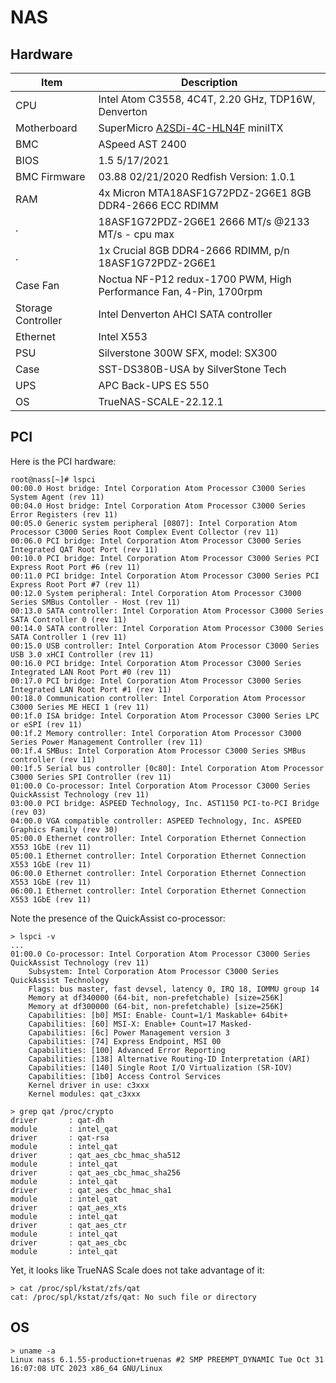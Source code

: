 # NAS

## Hardware

Item|Description
----|----------
CPU|Intel Atom C3558, 4C4T, 2.20 GHz, TDP16W, Denverton
Motherboard|SuperMicro [A2SDi-4C-HLN4F](https://www.supermicro.com/en/products/motherboard/a2sdi-4c-hln4f) miniITX
BMC|ASpeed AST 2400
BIOS|1.5 5/17/2021
BMC Firmware|03.88 02/21/2020 Redfish Version: 1.0.1
RAM|4x Micron MTA18ASF1G72PDZ-2G6E1 8GB DDR4-2666 ECC RDIMM
.|18ASF1G72PDZ-2G6E1  2666 MT/s @2133 MT/s - cpu max
.|1x Crucial 8GB DDR4-2666 RDIMM,  p/n 18ASF1G72PDZ-2G6E1
Case Fan|Noctua NF-P12 redux-1700 PWM, High Performance Fan, 4-Pin, 1700rpm
Storage Controller|Intel Denverton AHCI SATA controller
Ethernet|Intel X553
PSU|Silverstone 300W SFX, model: SX300
Case|SST-DS380B-USA by SilverStone Tech
UPS|APC Back-UPS ES 550
OS|TrueNAS-SCALE-22.12.1

## PCI

Here is the PCI hardware:
```
root@nass[~]# lspci
00:00.0 Host bridge: Intel Corporation Atom Processor C3000 Series System Agent (rev 11)
00:04.0 Host bridge: Intel Corporation Atom Processor C3000 Series Error Registers (rev 11)
00:05.0 Generic system peripheral [0807]: Intel Corporation Atom Processor C3000 Series Root Complex Event Collector (rev 11)
00:06.0 PCI bridge: Intel Corporation Atom Processor C3000 Series Integrated QAT Root Port (rev 11)
00:10.0 PCI bridge: Intel Corporation Atom Processor C3000 Series PCI Express Root Port #6 (rev 11)
00:11.0 PCI bridge: Intel Corporation Atom Processor C3000 Series PCI Express Root Port #7 (rev 11)
00:12.0 System peripheral: Intel Corporation Atom Processor C3000 Series SMBus Contoller - Host (rev 11)
00:13.0 SATA controller: Intel Corporation Atom Processor C3000 Series SATA Controller 0 (rev 11)
00:14.0 SATA controller: Intel Corporation Atom Processor C3000 Series SATA Controller 1 (rev 11)
00:15.0 USB controller: Intel Corporation Atom Processor C3000 Series USB 3.0 xHCI Controller (rev 11)
00:16.0 PCI bridge: Intel Corporation Atom Processor C3000 Series Integrated LAN Root Port #0 (rev 11)
00:17.0 PCI bridge: Intel Corporation Atom Processor C3000 Series Integrated LAN Root Port #1 (rev 11)
00:18.0 Communication controller: Intel Corporation Atom Processor C3000 Series ME HECI 1 (rev 11)
00:1f.0 ISA bridge: Intel Corporation Atom Processor C3000 Series LPC or eSPI (rev 11)
00:1f.2 Memory controller: Intel Corporation Atom Processor C3000 Series Power Management Controller (rev 11)
00:1f.4 SMBus: Intel Corporation Atom Processor C3000 Series SMBus controller (rev 11)
00:1f.5 Serial bus controller [0c80]: Intel Corporation Atom Processor C3000 Series SPI Controller (rev 11)
01:00.0 Co-processor: Intel Corporation Atom Processor C3000 Series QuickAssist Technology (rev 11)
03:00.0 PCI bridge: ASPEED Technology, Inc. AST1150 PCI-to-PCI Bridge (rev 03)
04:00.0 VGA compatible controller: ASPEED Technology, Inc. ASPEED Graphics Family (rev 30)
05:00.0 Ethernet controller: Intel Corporation Ethernet Connection X553 1GbE (rev 11)
05:00.1 Ethernet controller: Intel Corporation Ethernet Connection X553 1GbE (rev 11)
06:00.0 Ethernet controller: Intel Corporation Ethernet Connection X553 1GbE (rev 11)
06:00.1 Ethernet controller: Intel Corporation Ethernet Connection X553 1GbE (rev 11)
```

Note the presence of the QuickAssist co-processor:
```
> lspci -v
...
01:00.0 Co-processor: Intel Corporation Atom Processor C3000 Series QuickAssist Technology (rev 11)
	Subsystem: Intel Corporation Atom Processor C3000 Series QuickAssist Technology
	Flags: bus master, fast devsel, latency 0, IRQ 18, IOMMU group 14
	Memory at df340000 (64-bit, non-prefetchable) [size=256K]
	Memory at df300000 (64-bit, non-prefetchable) [size=256K]
	Capabilities: [b0] MSI: Enable- Count=1/1 Maskable+ 64bit+
	Capabilities: [60] MSI-X: Enable+ Count=17 Masked-
	Capabilities: [6c] Power Management version 3
	Capabilities: [74] Express Endpoint, MSI 00
	Capabilities: [100] Advanced Error Reporting
	Capabilities: [138] Alternative Routing-ID Interpretation (ARI)
	Capabilities: [140] Single Root I/O Virtualization (SR-IOV)
	Capabilities: [1b0] Access Control Services
	Kernel driver in use: c3xxx
	Kernel modules: qat_c3xxx
```

```
> grep qat /proc/crypto
driver       : qat-dh
module       : intel_qat
driver       : qat-rsa
module       : intel_qat
driver       : qat_aes_cbc_hmac_sha512
module       : intel_qat
driver       : qat_aes_cbc_hmac_sha256
module       : intel_qat
driver       : qat_aes_cbc_hmac_sha1
module       : intel_qat
driver       : qat_aes_xts
module       : intel_qat
driver       : qat_aes_ctr
module       : intel_qat
driver       : qat_aes_cbc
module       : intel_qat
```

Yet, it looks like TrueNAS Scale does not take advantage of it:

```
> cat /proc/spl/kstat/zfs/qat
cat: /proc/spl/kstat/zfs/qat: No such file or directory
```

## OS

```
> uname -a
Linux nass 6.1.55-production+truenas #2 SMP PREEMPT_DYNAMIC Tue Oct 31 16:07:08 UTC 2023 x86_64 GNU/Linux
```
